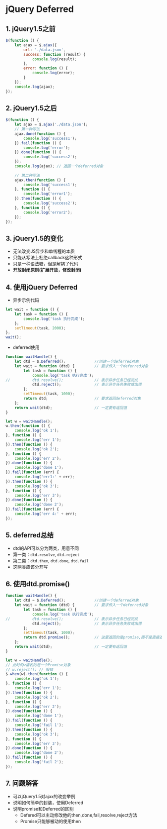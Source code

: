 # jQuery Deferred

## 1. jQuery1.5之前
```javascript
$(function () {
    let ajax = $.ajax({
        url: './data.json',
        success: function (result) {
            console.log(result);
        },
        error: function () {
            console.log(error);
        }
    });
    console.log(ajax);
});
```

## 2. jQuery1.5之后
```javascript
$(function () {
    let ajax = $.ajax('./data.json');
    // 第一种写法
    ajax.done(function () {
        console.log('success1');
    }).fail(function () {
        console.log('error');
    }).done(function () {
        console.log('success2');
    });
    console.log(ajax); // 返回一个deferred对象
    
    // 第二种写法
    ajax.then(function () {
        console.log('success1');
    }, function () {
        console.log('error1');
    }).then(function () {
        console.log('success2');
    }, function () {
        console.log('error2');
    });
});
```

## 3. jQuery1.5的变化
+ 无法改变JS异步和单线程的本质
+ 只能从写法上杜绝callback这种形式
+ 只是一种语法糖，但是解耦了代码
+ **开放封闭原则(扩展开放，修改封闭)**

## 4. 使用jQuery Deferred
+ 异步示例代码
```javascript
let wait = function () {
    let task = function () {
        console.log('task 执行完成');
    };
    setTimeout(task, 2000);
};
wait();
```
+ deferred使用
```javascript
function waitHandle() {
    let dtd = $.Deferred();             //创建一个deferred对象
    let wait = function (dtd) {         // 要求传入一个deferred对象
        let task = function () {
            console.log('task 执行完成');
//			dtd.resolve();              // 表示异步任务已经完成
            dtd.reject();               // 表示异步任务失败或出错
        };
        setTimeout(task, 1000);
        return dtd;                     // 要求返回deferred对象
    };
    return wait(dtd);                   // 一定要有返回值
}

let w = waitHandle();
w.then(function () {
    console.log('ok 1');
}, function () {
    console.log('err 1');
}).then(function () {
    console.log('ok 2');
}, function () {
    console.log('err 2');
}).done(function () {
    console.log('done 1');
}).fail(function (err) {
    console.log('err1:' + err);
}).then(function () {
    console.log('ok 3');
}, function () {
    console.log('err 3');
}).done(function () {
    console.log('done 2');
}).fail(function (err) {
    console.log('err 4:' + err);
});
```
## 5. deferred总结
+ dtd的API可以分为两类，用意不同
+ 第一类：`dtd.resolve`, `dtd.reject`
+ 第二类：`dtd.then`, `dtd.done`, `dtd.fail`
+ 这两类应该分开写

## 6. 使用dtd.promise()
```javascript
function waitHandle() {
    let dtd = $.Deferred();             //创建一个deferred对象
    let wait = function (dtd) {         // 要求传入一个deferred对象
        let task = function () {
            console.log('task 执行完成');
//			dtd.resolve();              // 表示异步任务已经完成
            dtd.reject();               // 表示异步任务失败或出错
        };
        setTimeout(task, 1000);
        return dtd.promise();           // 这里返回的是promise,而不是直接返回deferred对象
    };
    return wait(dtd);                   // 一定要有返回值
}

let w = waitHandle();
// 此时的w接收的是一个Promise对象
// w.reject(); // 报错
$.when(w).then(function () {
    console.log('ok 1');
}, function () {
    console.log('err 1');
}).then(function () {
    console.log('ok 2');
}, function () {
    console.log('err 2');
}).done(function () {
    console.log('done 1');
}).fail(function () {
    console.log('fail 1');
}).then(function () {
    console.log('ok 3');
}, function () {
    console.log('err 3');
}).done(function () {
    console.log('done 2');
}).fail(function () {
    console.log('fail 2');
});
```
## 7. 问题解答
+ 可以jQuery1.5对ajax的改变举例
+ 说明如何简单的封装，使用Deferred
+ 说明promise和Deferred的区别
	- Defered可以主动修改他的then,done,fail,resolve,reject方法
	- Promise只能够被动的使用then